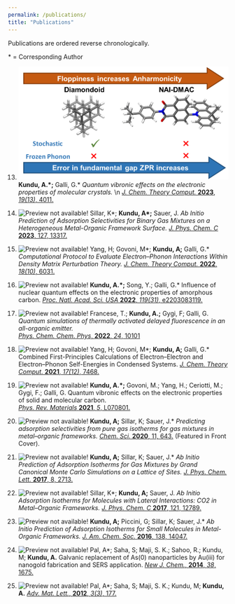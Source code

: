 ```yaml
---
permalink: /publications/
title: "Publications"
---
```


Publications are ordered reverse chronologically.

\* =  Corresponding Author

13. ![Preview not available!](/assets/images/jctc2023.png)
**Kundu, A.\*;** Galli, G.\*
*Quantum vibronic effects on the electronic properties of molecular 
crystals.* \n
[*J. Chem. Theory Comput.* **2023**, *19(13)*, 4011.](https://doi.org/10.1021/acs.jctc.3c00424) 


12. ![Preview not available!](/assets/images/jpcc2023.png)
Sillar, K\*; **Kundu, A\*;** Sauer, J. 
*Ab Initio Prediction of Adsorption Selectivities for Binary Gas Mixtures on a
Heterogeneous Metal-Organic Framework Surface.*
[*J. Phys. Chem. C* **2023**, 127, 13317.](https://doi.org/10.1021/acs.jpcc.3c02494)

11. ![Preview not available!](/assets/images/jctc2022.png)
Yang, H; Govoni, M\*; **Kundu, A;** Galli, G.\*
*Computational Protocol to Evaluate Electron–Phonon Interactions Within Density Matrix Perturbation Theory.*
[*J. Chem. Theory Comput.* **2022**, *18(10)*, 6031.](https://doi.org/10.1021/acs.jctc.2c00579)


10. ![Preview not available!](/assets/images/pnas2022.png)
**Kundu, A.\*;** Song, Y.; Galli, G.\* 
Influence of nuclear quantum effects on the electronic properties of amorphous carbon.
[*Proc. Natl. Acad. Sci. USA* **2022**, *119(31)*, e2203083119.](https://doi.org/10.1073/pnas.2203083119)

9. ![Preview not available!](/assets/images/pccp2022.png)
Francese, T.; **Kundu, A.;** Gygi, F; Galli, G. 
*Quantum simulations of thermally activated delayed fluorescence in an all-organic emitter.*  
[*Phys. Chem. Chem. Phys*, **2022**, *24*, 10101](https://doi.org/10.1039/D2CP01147F)

8. ![Preview not available!](/assets/images/jctc2021.png)
Yang, H; Govoni, M\*; **Kundu, A;** Galli, G.\* 
Combined First-Principles Calculations of Electron–Electron and Electron–Phonon Self-Energies in Condensed Systems.
[*J. Chem. Theory Comput.* **2021**, *17(12)*, 7468.](https://doi.org/10.1021/acs.jctc.1c00605)

7. ![Preview not available!](/assets/images/prm2021.png)
**Kundu, A.\*;** Govoni, M.; Yang, H.; Ceriotti, M.; Gygi, F.; Galli, G. 
Quantum vibronic effects on the electronic properties of solid and 
molecular carbon.  
[*Phys. Rev. Materials* **2021**, *5*, L070801.](https://doi.org/10.1103/PhysRevMaterials.5.L070801)

6. ![Preview not available!](/assets/images/chmsci2020.png)
**Kundu, A;** Sillar, K; Sauer, J.\*
*Predicting adsorption selectivities from pure gas isotherms for 
gas mixtures in metal–organic frameworks.*
[*Chem. Sci.* **2020**, 11, 643.](https://doi.org/10.1039/C9SC03008E) (Featured in Front Cover).

 
5. ![Preview not available!](/assets/images/jpcl2017.png)
**Kundu, A;** Sillar, K; Sauer, J.\* 
*Ab Initio Prediction of Adsorption Isotherms for Gas Mixtures 
by Grand Canonical Monte Carlo Simulations on a Lattice of Sites.* 
[*J. Phys. Chem. Lett.* **2017**, 8, 2713.](https://doi.org/10.1021/acs.jpclett.7b01205) 

4. ![Preview not available!](/assets/images/jpcc2017.png)
Sillar, K\*; **Kundu, A;** Sauer, J.
*Ab Initio Adsorption Isotherms for Molecules with Lateral Interactions: 
CO2 in Metal–Organic Frameworks.*
[*J. Phys. Chem. C* **2017**, 121, 12789.](https://doi.org/10.1021/acs.jpcc.7b02806)

3. ![Preview not available!](/assets/images/jacs2016.png)
**Kundu, A;** Piccini, G; Sillar, K; Sauer, J.\*
*Ab Initio Prediction of Adsorption Isotherms for Small Molecules in 
Metal-Organic Frameworks.*
[*J. Am. Chem. Soc.* **2016**, 138, 14047.](https://doi.org/10.1021/jacs.6b08646)

2. ![Preview not available!](/assets/images/njc2014.png)
Pal, A\*; Saha, S; Maji, S. K.; Sahoo, R.; Kundu, M; **Kundu, A.** 
Galvanic replacement of As(0) nanoparticles by Au(iii) for nanogold fabrication and SERS application. 
[*New J. Chem.*, **2014**, *38*, 1675.](https://doi.org/10.1039/C3NJ01489D)

1. ![Preview not available!](/assets/images/aml2012.png)
Pal, A\*; Saha, S; Maji, S. K.; Kundu, M; **Kundu, A.** 
[*Adv. Mat. Lett.*, **2012**, *3(3)*, 177.](https://doi.org/10.5185/amlett.2011.9305)

